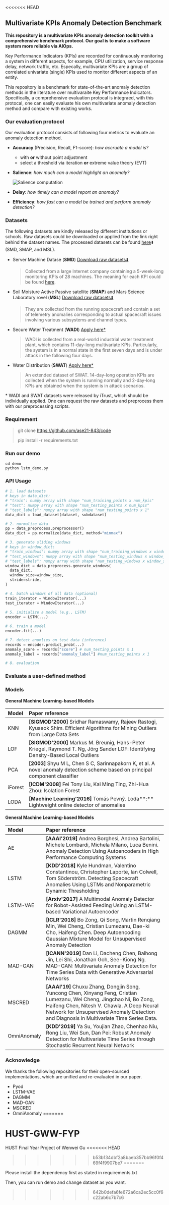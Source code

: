 <<<<<<< HEAD
## Multivariate KPIs Anomaly Detection Benchmark

**This repository is a multivariate KPIs anomaly detection toolkit with a comprehensive benchmark protocol. Our goal is to make a software system more reliable via AIOps.**

Key Performance Indicators (KPIs) are recorded for continuously monitoring a system in different aspects, for example, CPU utilization, service response delay, network traffic, etc. Especally, multivariate KPIs are a group of correlated univariate (single) KPIs used to monitor different aspects of an entity.

This repository is a benchmark for state-of-the-art anomaly detection methods in the literature over multivaraite Key Performance Indicators. Specifically, a comprehensive evaluation protocal is integraed, with this protocal, one can easily evaluate his own multivariate anomaly detection method and compare with existing works.

### Our evaluation protocol

Our evaluation protocol consists of following four metrics to evaluate an anomaly detection method.

- **Accuracy** (Precision, Recall, F1-score): *how accruate a model is?*

  - with **or** without point adjustment
  - select a threshold via iteration **or** extreme value theory (EVT)

- **Salience**: *how much can a model highlight an anomaly?*

  ![Salience computation](docs/imgs/salience_computation.png)

- **Delay**: *how timely can a model report an anomaly?*

- **Efficiency**: *how fast can a model be trained and perform anomaly detection?*

### Datasets 

The following datasets are kindly released by different institutions or schools. Raw datasets could be downloaded or applied from the link right behind the dataset names. The processed datasets can be found [here](processed_link)⬇️ (SMD, SMAP, and MSL).

- Server Machine Datase (**SMD**) [Download raw datasets⬇️](https://github.com/NetManAIOps/OmniAnomaly.git)

  > Collected from a large Internet company containing a 5-week-long monitoring KPIs of 28 machines. The meaning for each KPI could be found [here](https://github.com/NetManAIOps/OmniAnomaly/issues/22).

- Soil Moisture Active Passive satellite (**SMAP**) and Mars Science Laboratory rovel (**MSL**) [Download raw datasets⬇️](link)

  > They are collected from the running spacecraft and contain a set of telemetry anomalies corresponding to actual spacecraft issues involving various subsystems and channel types.

- Secure Water Treatment (**WADI**) [Apply here\*](https://itrust.sutd.edu.sg/itrust-labs_datasets/dataset_info/)

  >WADI is collected from a real-world industrial water treatment plant, which contains 11-day-long multivariate KPIs. Particularly, the system is in a normal state in the first seven days and is under attack in the following four days.

- Water Distribution (**SWAT**) [Apply here\*](https://itrust.sutd.edu.sg/itrust-labs_datasets/dataset_info/)

  > An extended dataset of SWAT. 14-day-long operation KPIs are collected when the system is running normally and 2-day-long KPIs are obtained when the system is in attack scenarios.

\* WADI and SWAT datasets were released by iTrust, which should be individually applied. One can request the raw datasets and preprocess them with our preprocessing scripts.

### Requirement

> git clone https://github.com/ase21-843/code
>
> pip install -r requirements.txt  

### Run our demo

```
cd demo
python lstm_demo.py
```

### API Usage

```python
# 1. load datasets
# keys in data_dict: 
# "train": numpy array with shape "num_training_points x num_kpis"
# "test": numpy array with shape "num_testing_points x num_kpis"
# "test_labels": numpy array with shape "num_testing_points x 1"
data_dict = load_dataset(dataset, subdataset)

# 2. normalize data
pp = data_preprocess.preprocessor()
data_dict = pp.normalize(data_dict, method="minmax")

# 3. generate sliding windows
# keys in window_dict: 
# "train_windows": numpy array with shape "num_training_windows x window_size x num_kpis"
# "test_windows": numpy array with shape "num_testing_windows x window_size x num_kpis"
# "test_labels": numpy array with shape "num_testing_windows x window_size x 1"
window_dict = data_preprocess.generate_windows(
  data_dict,
  window_size=window_size,
  stride=stride,
)

# 4. batch windows of all data (optional) 
train_iterator = WindowIterator(...)
test_iterator = WindowIterator(...)
    
# 5. initialize a model (e.g., LSTM)
encoder = LSTM(...)

# 6. train a model
encoder.fit(...)

# 7. detect anomlies on test data (inference)
records = encoder.predict_prob(...)
anomaly_score = records["score"] # num_testing_points x 1
anomaly_label = records["anomaly_label"] #num_testing_points x 1

# 8. evaluation
```

### Evaluate a user-defined method





### Models

**General Machine Learning-based Models**

| Model   | Paper reference                                              |
| :------ | :----------------------------------------------------------- |
| KNN     | **[SIGMOD'2000]** Sridhar Ramaswamy, Rajeev Rastogi, Kyuseok Shim. Efficient Algorithms for Mining Outliers from Large Data Sets |
| LOF     | **[SIGMOD'2000]** Markus M. Breunig, Hans-Peter Kriegel, Raymond T. Ng, Jörg Sander LOF: Identifying Density-Based Local Outliers |
| PCA     | **[2003]** Shyu M L, Chen S C, Sarinnapakorn K, et al. A novel anomaly detection scheme based on principal component classifier |
| iForest | **[ICDM'2008]** Fei Tony Liu, Kai Ming Ting, Zhi-Hua Zhou: Isolation Forest |
| LODA    | **[Machine Learning'2016]** Tomás Pevný. Loda**:** Lightweight online detector of anomalies |

**General Machine Learning-based Models**

| Model       | Paper reference                                              |
| :---------- | :----------------------------------------------------------- |
| AE          | **[AAAI'2019]** Andrea Borghesi, Andrea Bartolini, Michele Lombardi, Michela Milano, Luca Benini. Anomaly Detection Using Autoencoders in High Performance Computing Systems |
| LSTM        | **[KDD'2018]** Kyle Hundman, Valentino Constantinou, Christopher Laporte, Ian Colwell, Tom Söderström. Detecting Spacecraft Anomalies Using LSTMs and Nonparametric Dynamic Thresholding |
| LSTM-VAE    | **[Arxiv'2017]** A Multimodal Anomaly Detector for Robot-Assisted Feeding Using an LSTM-based Variational Autoencoder |
| DAGMM       | **[ICLR'2018]** Bo Zong, Qi Song, Martin Renqiang Min, Wei Cheng, Cristian Lumezanu, Dae-ki Cho, Haifeng Chen. Deep Autoencoding Gaussian Mixture Model for Unsupervised Anomaly Detection |
| MAD-GAN     | **[ICANN'2019]** Dan Li, Dacheng Chen, Baihong Jin, Lei Shi, Jonathan Goh, See-Kiong Ng. MAD-GAN: Multivariate Anomaly Detection for Time Series Data with Generative Adversarial Networks |
| MSCRED      | **[AAAI'19]** Chuxu Zhang, Dongjin Song, Yuncong Chen, Xinyang Feng, Cristian Lumezanu, Wei Cheng, Jingchao Ni, Bo Zong, Haifeng Chen, Nitesh V. Chawla. A Deep Neural Network for Unsupervised Anomaly Detection and Diagnosis in Multivariate Time Series Data. |
| OmniAnomaly | **[KDD'2019]** Ya Su, Youjian Zhao, Chenhao Niu, Rong Liu, Wei Sun, Dan Pei: Robust Anomaly Detection for Multivariate Time Series through Stochastic Recurrent Neural Network |



### Acknowledge

We thanks the following repositories for their open-sourced implementations, which are unified and re-evaluated in our paper.

- Pyod
- LSTM-VAE
- DAGMM
- MAD-GAN
- MSCRED
- OmniAnomaly
=======
# HUST-GWW-FYP
HUST Final Year Project of Wenwei Gu
<<<<<<< HEAD
>>>>>>> b53b134dbf2a8baeb357bb96f0f469f4f9907be7
=======

Please install the dependency first as stated in requirements.txt

Then, you can run demo and change dataset as you want.
>>>>>>> 642b0defa6fe672a6ca2ec5cc0f6c22ab6c7b7c6
